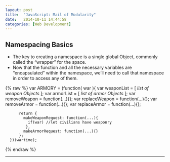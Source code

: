 ```yaml
---
layout: post
title:  "JavaScript: Mail of Modularity"
date:   2014-10-11 14:44:58
categories: [Web Development]
---
```



## Namespacing Basics

* The key to creating a namespace is a single global Object, commonly called the “wrapper” for the space.
* Now that the function and all the necessary variables are “encapsulated” within the namespace, we’ll need to call that namespace in order to access any of them.


{% raw %}
      var ARMORY = (function( war ){
        var weaponList = [ *list of weapon Objects* ]; 
        var armorList = [ *list of armor Objects* ]; 
        var removeWeapon = function(...){};
        var replaceWeapon = function(...){};
        var removeArmor = function(...){};
        var replaceArmor = function(...){};

          return {
            makeWeaponRequest: function(...){
              if(war) //let civilians have weaponry
             },
            makeArmorRequest: function(...){}
          };
      })(wartime);
{% endraw %}




---



